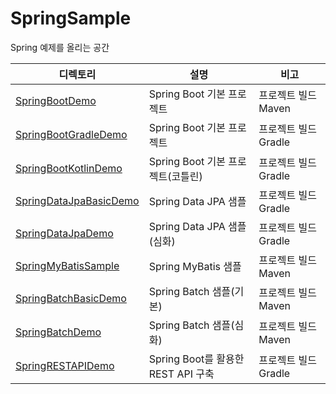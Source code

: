 # SpringSample

Spring 예제를 올리는 공간

| 디렉토리 | 설명 | 비고 |
| --- | --- | --- |
| [SpringBootDemo](https://github.com/sangki930/SpringSample/tree/main/SpringBootDemo) | Spring Boot 기본 프로젝트 | 프로젝트 빌드 Maven |
| [SpringBootGradleDemo](https://github.com/sangki930/SpringSample/tree/main/SpringBootGradleDemo) | Spring Boot 기본 프로젝트 | 프로젝트 빌드 Gradle |
| [SpringBootKotlinDemo](https://github.com/sangki930/SpringSample/tree/main/SpringBootKotlinDemo) | Spring Boot 기본 프로젝트(코틀린) | 프로젝트 빌드 Gradle |
| [SpringDataJpaBasicDemo](https://github.com/sangki930/SpringSample/tree/main/SpringDataJpaBasicDemo) | Spring Data JPA 샘플 | 프로젝트 빌드 Gradle |
| [SpringDataJpaDemo](https://github.com/sangki930/SpringSample/tree/main/SpringDataJpaDemo) | Spring Data JPA 샘플(심화) | 프로젝트 빌드 Gradle |
| [SpringMyBatisSample](https://github.com/sangki930/SpringSample/tree/main/SpringMyBatisSample) | Spring MyBatis 샘플 | 프로젝트 빌드 Maven |
| [SpringBatchBasicDemo](https://github.com/sangki930/SpringSample/tree/main/SpringBatchBasicDemo) | Spring Batch 샘플(기본) | 프로젝트 빌드 Maven |
| [SpringBatchDemo](https://github.com/sangki930/SpringSample/tree/main/SpringBatchDemo) | Spring Batch 샘플(심화) | 프로젝트 빌드 Maven |
| [SpringRESTAPIDemo](https://github.com/sangki930/SpringSample/tree/main/SpringRESTAPIDemo) | Spring Boot를 활용한 REST API 구축 | 프로젝트 빌드 Gradle |
